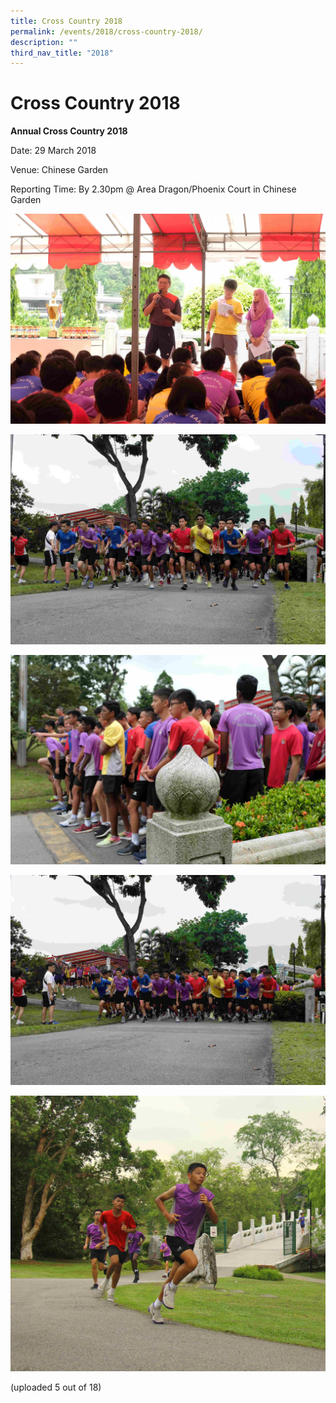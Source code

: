 ```yaml
---
title: Cross Country 2018
permalink: /events/2018/cross-country-2018/
description: ""
third_nav_title: "2018"
---
```

# **Cross Country 2018**

**Annual Cross Country 2018**

Date: 29 March 2018

Venue: Chinese Garden  

Reporting Time: By 2.30pm @ Area Dragon/Phoenix Court in Chinese Garden

![](/images/X_country_001.jpg)

![](/images/X_country_003.jpg)

![](/images/X_country_004.jpg)

![](/images/X_country_005.jpg)

![](/images/X_country_006.jpg)

(uploaded 5 out of 18)